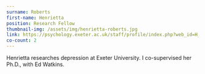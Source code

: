 ```yaml
---
surname: Roberts
first-name: Henrietta
position: Research Fellow
thumbnail-img: /assets/img/henrietta-roberts.jpg
link: https://psychology.exeter.ac.uk/staff/profile/index.php?web_id=H_Roberts
co-count: 2
---
```


Henrietta researches depression at Exeter University. I co-supervised her Ph.D., with Ed Watkins.


